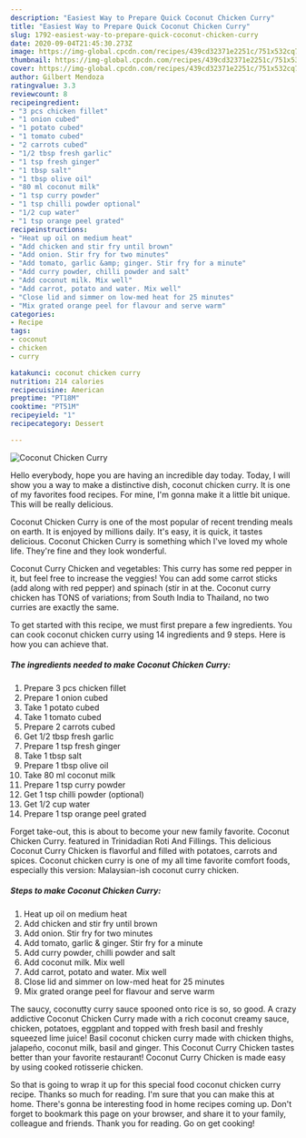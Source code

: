 ```yaml
---
description: "Easiest Way to Prepare Quick Coconut Chicken Curry"
title: "Easiest Way to Prepare Quick Coconut Chicken Curry"
slug: 1792-easiest-way-to-prepare-quick-coconut-chicken-curry
date: 2020-09-04T21:45:30.273Z
image: https://img-global.cpcdn.com/recipes/439cd32371e2251c/751x532cq70/coconut-chicken-curry-recipe-main-photo.jpg
thumbnail: https://img-global.cpcdn.com/recipes/439cd32371e2251c/751x532cq70/coconut-chicken-curry-recipe-main-photo.jpg
cover: https://img-global.cpcdn.com/recipes/439cd32371e2251c/751x532cq70/coconut-chicken-curry-recipe-main-photo.jpg
author: Gilbert Mendoza
ratingvalue: 3.3
reviewcount: 8
recipeingredient:
- "3 pcs chicken fillet"
- "1 onion cubed"
- "1 potato cubed"
- "1 tomato cubed"
- "2 carrots cubed"
- "1/2 tbsp fresh garlic"
- "1 tsp fresh ginger"
- "1 tbsp salt"
- "1 tbsp olive oil"
- "80 ml coconut milk"
- "1 tsp curry powder"
- "1 tsp chilli powder optional"
- "1/2 cup water"
- "1 tsp orange peel grated"
recipeinstructions:
- "Heat up oil on medium heat"
- "Add chicken and stir fry until brown"
- "Add onion. Stir fry for two minutes"
- "Add tomato, garlic &amp; ginger. Stir fry for a minute"
- "Add curry powder, chilli powder and salt"
- "Add coconut milk. Mix well"
- "Add carrot, potato and water. Mix well"
- "Close lid and simmer on low-med heat for 25 minutes"
- "Mix grated orange peel for flavour and serve warm"
categories:
- Recipe
tags:
- coconut
- chicken
- curry

katakunci: coconut chicken curry 
nutrition: 214 calories
recipecuisine: American
preptime: "PT18M"
cooktime: "PT51M"
recipeyield: "1"
recipecategory: Dessert

---
```



![Coconut Chicken Curry](https://img-global.cpcdn.com/recipes/439cd32371e2251c/751x532cq70/coconut-chicken-curry-recipe-main-photo.jpg)

Hello everybody, hope you are having an incredible day today. Today, I will show you a way to make a distinctive dish, coconut chicken curry. It is one of my favorites food recipes. For mine, I'm gonna make it a little bit unique. This will be really delicious.

Coconut Chicken Curry is one of the most popular of recent trending meals on earth. It is enjoyed by millions daily. It's easy, it is quick, it tastes delicious. Coconut Chicken Curry is something which I've loved my whole life. They're fine and they look wonderful.

Coconut Curry Chicken and vegetables: This curry has some red pepper in it, but feel free to increase the veggies! You can add some carrot sticks (add along with red pepper) and spinach (stir in at the. Coconut curry chicken has TONS of variations; from South India to Thailand, no two curries are exactly the same.


To get started with this recipe, we must first prepare a few ingredients. You can cook coconut chicken curry using 14 ingredients and 9 steps. Here is how you can achieve that.

<!--inarticleads1-->

##### The ingredients needed to make Coconut Chicken Curry:

1. Prepare 3 pcs chicken fillet
1. Prepare 1 onion cubed
1. Take 1 potato cubed
1. Take 1 tomato cubed
1. Prepare 2 carrots cubed
1. Get 1/2 tbsp fresh garlic
1. Prepare 1 tsp fresh ginger
1. Take 1 tbsp salt
1. Prepare 1 tbsp olive oil
1. Take 80 ml coconut milk
1. Prepare 1 tsp curry powder
1. Get 1 tsp chilli powder (optional)
1. Get 1/2 cup water
1. Prepare 1 tsp orange peel grated


Forget take-out, this is about to become your new family favorite. Coconut Chicken Curry. featured in Trinidadian Roti And Fillings. This delicious Coconut Curry Chicken is flavorful and filled with potatoes, carrots and spices. Coconut chicken curry is one of my all time favorite comfort foods, especially this version: Malaysian-ish coconut curry chicken. 

<!--inarticleads2-->

##### Steps to make Coconut Chicken Curry:

1. Heat up oil on medium heat
1. Add chicken and stir fry until brown
1. Add onion. Stir fry for two minutes
1. Add tomato, garlic &amp; ginger. Stir fry for a minute
1. Add curry powder, chilli powder and salt
1. Add coconut milk. Mix well
1. Add carrot, potato and water. Mix well
1. Close lid and simmer on low-med heat for 25 minutes
1. Mix grated orange peel for flavour and serve warm


The saucy, coconutty curry sauce spooned onto rice is so, so good. A crazy addictive Coconut Chicken Curry made with a rich coconut creamy sauce, chicken, potatoes, eggplant and topped with fresh basil and freshly squeezed lime juice! Basil coconut chicken curry made with chicken thighs, jalapeño, coconut milk, basil and ginger. This Coconut Curry Chicken tastes better than your favorite restaurant! Coconut Curry Chicken is made easy by using cooked rotisserie chicken. 

So that is going to wrap it up for this special food coconut chicken curry recipe. Thanks so much for reading. I'm sure that you can make this at home. There's gonna be interesting food in home recipes coming up. Don't forget to bookmark this page on your browser, and share it to your family, colleague and friends. Thank you for reading. Go on get cooking!

